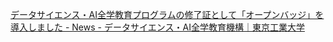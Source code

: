 [データサイエンス・AI全学教育プログラムの修了証として「オープンバッジ」を導入しました - News - データサイエンス・AI全学教育機構｜東京工業大学](https://qi.tc/qi/117730)